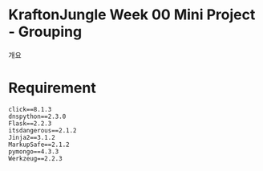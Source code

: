 # KraftonJungle Week 00 Mini Project - Grouping

개요

# Requirement
```
click==8.1.3
dnspython==2.3.0
Flask==2.2.3
itsdangerous==2.1.2
Jinja2==3.1.2
MarkupSafe==2.1.2
pymongo==4.3.3
Werkzeug==2.2.3
```
